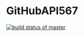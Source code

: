 # GitHubAPI567

[![build status of master](https://travis-ci.org/ztylergeorge/GitHubAPI567.svg?branch=master)](https://travis-ci.org/ztylergeorge/GitHubAPI567)

